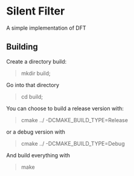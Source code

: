 # Silent Filter

A simple implementation of DFT 

## Building

Create a directory build:

> mkdir build;

Go into that directory

> cd build;

You can choose to build a release version with:

> cmake ../ -DCMAKE_BUILD_TYPE=Release

or a debug version with

> cmake ../ -DCMAKE_BUILD_TYPE=Debug

And build everything with

> make